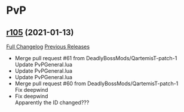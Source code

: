 # <DBM> PvP

## [r105](https://github.com/DeadlyBossMods/DBM-PvP/tree/r105) (2021-01-13)
[Full Changelog](https://github.com/DeadlyBossMods/DBM-PvP/compare/r104...r105) [Previous Releases](https://github.com/DeadlyBossMods/DBM-PvP/releases)

- Merge pull request #61 from DeadlyBossMods/QartemisT-patch-1  
    Update PvPGeneral.lua  
- Update PvPGeneral.lua  
- Update PvPGeneral.lua  
- Merge pull request #60 from DeadlyBossMods/QartemisT-patch-1  
    Fix deepwind  
- Fix deepwind  
    Apparently the ID changed???  